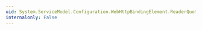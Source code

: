 ```yaml
---
uid: System.ServiceModel.Configuration.WebHttpBindingElement.ReaderQuotas
internalonly: False
---
```

